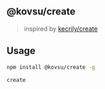 ## @kovsu/create

> inspired by [kecrily/create](https://github.com/kecrily/create)

## Usage

```bash
npm install @kovsu/create -g

create
```
